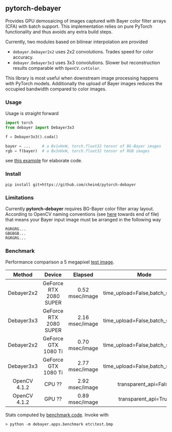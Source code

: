 ## pytorch-debayer

Provides GPU demosaicing of images captured with Bayer color filter arrays (CFA) with batch support. This implementation relies on pure PyTorch functionality and thus avoids any extra build steps.

Currently, two modules based on bilinear interpolation are provided
 - `debayer.Debayer2x2` uses 2x2 convolutions. Trades speed for color accuracy.
 - `debayer.Debayer3x3` uses 3x3 convolutions. Slower but reconstruction results comparable with `OpenCV.cvtColor`.

This library is most useful when downstream image processing happens with PyTorch models. Additionally the upload of Bayer images reduces the occupied bandwidth compared to color images.

### Usage
Usage is straight forward

```python
import torch
from debayer import Debayer3x3

f = Debayer3x3().cuda()

bayer = ...     # a Bx1xHxW, torch.float32 tensor of BG-Bayer images
rgb = f(bayer)  # a Bx3xHxW, torch.float32 tensor of RGB images
```

see [this example](debayer/apps/example.py) for elaborate code.

### Install
```
pip install git+https://github.com/cheind/pytorch-debayer
```

### Limitations

Currently **pytorch-debayer** requires BG-Bayer color filter array layout. According to OpenCV naming conventions (see [here](https://docs.opencv.org/4.2.0/de/d25/imgproc_color_conversions.html) towards end of file) that means your Bayer input image must be arranged in the following way
```
RGRGRG...
GBGBGB...
RGRGRG...
```

### Benchmark
Performance comparison a 5 megapixel [test image](etc/test.bmp).

Method | Device | Elapsed | Mode |
|:----:|:------:|:-------:|:----:|
| Debayer2x2 | GeForce RTX 2080 SUPER | 0.52 msec/image | time_upload=False,batch_size=10 |
| Debayer3x3 | GeForce RTX 2080 SUPER | 2.16 msec/image | time_upload=False,batch_size=10 |
| Debayer2x2 | GeForce GTX 1080 Ti | 0.70 msec/image | time_upload=False,batch_size=10 |
| Debayer3x3 | GeForce GTX 1080 Ti | 2.77 msec/image | time_upload=False,batch_size=10 |
| OpenCV 4.1.2 | CPU ?? | 2.92 msec/image | transparent_api=False |
| OpenCV 4.1.2 | GPU ?? | 0.89 msec/image | transparent_api=True |

Stats computed by [benchmark code](debayer/apps/benchmark.py). Invoke with

```
> python -m debayer.apps.benchmark etc\test.bmp
```
